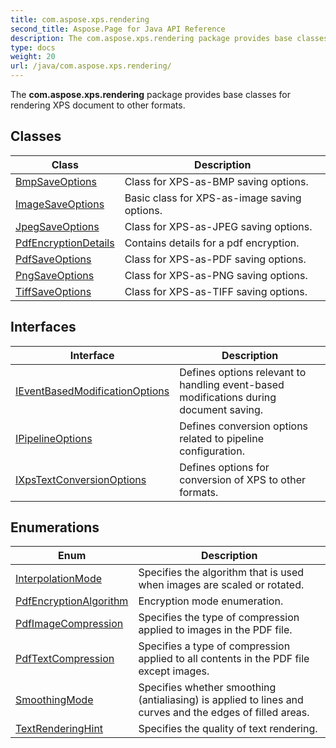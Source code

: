```yaml
---
title: com.aspose.xps.rendering
second_title: Aspose.Page for Java API Reference
description: The com.aspose.xps.rendering package provides base classes for rendering XPS document to other formats.
type: docs
weight: 20
url: /java/com.aspose.xps.rendering/
---
```


The **com.aspose.xps.rendering** package provides base classes for rendering XPS document to other formats.


## Classes

| Class | Description |
| --- | --- |
| [BmpSaveOptions](../com.aspose.xps.rendering/bmpsaveoptions) | Class for XPS-as-BMP saving options. |
| [ImageSaveOptions](../com.aspose.xps.rendering/imagesaveoptions) | Basic class for XPS-as-image saving options. |
| [JpegSaveOptions](../com.aspose.xps.rendering/jpegsaveoptions) | Class for XPS-as-JPEG saving options. |
| [PdfEncryptionDetails](../com.aspose.xps.rendering/pdfencryptiondetails) | Contains details for a pdf encryption. |
| [PdfSaveOptions](../com.aspose.xps.rendering/pdfsaveoptions) | Class for XPS-as-PDF saving options. |
| [PngSaveOptions](../com.aspose.xps.rendering/pngsaveoptions) | Class for XPS-as-PNG saving options. |
| [TiffSaveOptions](../com.aspose.xps.rendering/tiffsaveoptions) | Class for XPS-as-TIFF saving options. |

## Interfaces

| Interface | Description |
| --- | --- |
| [IEventBasedModificationOptions](../com.aspose.xps.rendering/ieventbasedmodificationoptions) | Defines options relevant to handling event-based modifications during document saving. |
| [IPipelineOptions](../com.aspose.xps.rendering/ipipelineoptions) | Defines conversion options related to pipeline configuration. |
| [IXpsTextConversionOptions](../com.aspose.xps.rendering/ixpstextconversionoptions) | Defines options for conversion of XPS to other formats. |

## Enumerations

| Enum | Description |
| --- | --- |
| [InterpolationMode](../com.aspose.xps.rendering/interpolationmode) | Specifies the algorithm that is used when images are scaled or rotated. |
| [PdfEncryptionAlgorithm](../com.aspose.xps.rendering/pdfencryptionalgorithm) | Encryption mode enumeration. |
| [PdfImageCompression](../com.aspose.xps.rendering/pdfimagecompression) | Specifies the type of compression applied to images in the PDF file. |
| [PdfTextCompression](../com.aspose.xps.rendering/pdftextcompression) | Specifies a type of compression applied to all contents in the PDF file except images. |
| [SmoothingMode](../com.aspose.xps.rendering/smoothingmode) | Specifies whether smoothing (antialiasing) is applied to lines and curves and the edges of filled areas. |
| [TextRenderingHint](../com.aspose.xps.rendering/textrenderinghint) | Specifies the quality of text rendering. |
